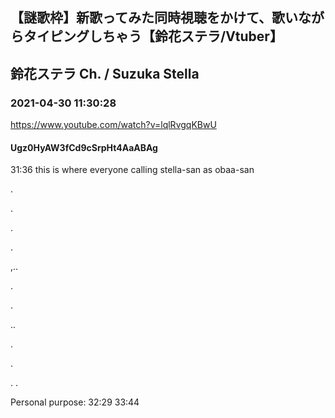 ## 【謎歌枠】新歌ってみた同時視聴をかけて、歌いながらタイピングしちゃう【鈴花ステラ/Vtuber】
## 鈴花ステラ Ch. / Suzuka Stella
### 2021-04-30 11:30:28
https://www.youtube.com/watch?v=lqlRvgqKBwU
#### Ugz0HyAW3fCd9cSrpHt4AaABAg
31:36 this is where everyone calling stella-san as obaa-san

.



.

.

.

,..

.



.

..

.

.

. .

Personal purpose: 32:29 33:44


